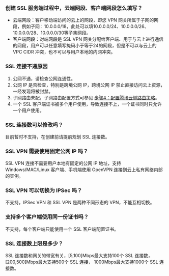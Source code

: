 
[](id:01)
### 创建 SSL 服务端过程中，云端网段、客户端网段怎么填写？
- 云端网段：客户移动端访问的云上的网段，即您 VPN 网关所属于子网的网段，例如子网：10.0.0.0/18，此处可以填10.0.0.0/24、10.0.0.0/26、10.0.0.0/28、10.0.0.0/30等子集网段。
- 客户端网段：对端网段是 SSL VPN 网关分配给客户端、用于与云上进行通信的网段，用户可以任意填写掩码小于等于24的网段，但是不可以与云上的 VPC CIDR 冲突，也不可以与用户本地的内网冲突。
  

[](id:02)
### SSL 连接不通原因
1. 公网不通，请检查公网连通性。
2. 公网 IP 是否检查，特别是跨境公网 IP，跨境公网 IP 禁止直接访问云上资源，一经发现将被封禁。
3. 子网路由未配，子网路由配置方式可参见 [步骤4：配置腾讯云侧路由策略](https://intl.cloud.tencent.com/document/product/1037/43902)。
4. 一个 SSL 客户端证书被多个用户使用，导致连接不上，一个证书同时只允许一个用户使用。

[](id:03)
### SSL 连接数可以修改吗？
目前暂时不支持，在创建前请提前规划 SSL 连接数。

[](id:04)
### SSL VPN 需要使用固定公网 IP 吗？
SSL VPN 连接不需要用户本地有固定的公网 IP 地址，支持 Windows/MAC/Linux 客户端、手机端使用 OpenVPN 连接到云上私有网络内部的实例。

[](id:05)
### SSL VPN 可以切换为 IPSec 吗？
不支持，IPSec VPN 和 SSL VPN 是两种不同形态的 VPN，不能互相切换。

[](id:06)
### 支持多个客户端使用同一份证书吗？
不支持，每个客户端只能使用一个 SSL 客户端配置证书。

[](id:07)
### SSL 连接数上限是多少？
SSL 连接数和网关的带宽有关，[5,100]Mbps最大支持100个 SSL 连接数，[200,500]Mbps最大支持500个 SSL 连接， 1000Mbps最大支持1000个 SSL 连接数。
